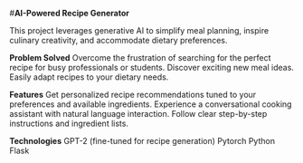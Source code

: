 #**AI-Powered Recipe Generator**

This project leverages generative AI to simplify meal planning, inspire culinary creativity, and accommodate dietary preferences.

**Problem Solved**
Overcome the frustration of searching for the perfect recipe for busy professionals or students.
Discover exciting new meal ideas.
Easily adapt recipes to your dietary needs.

**Features**
Get personalized recipe recommendations tuned to your preferences and available ingredients.
Experience a conversational cooking assistant with natural language interaction.
Follow clear step-by-step instructions and ingredient lists.

**Technologies**
GPT-2 (fine-tuned for recipe generation)
Pytorch
Python
Flask
